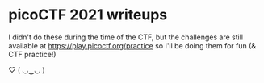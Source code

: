 # picoCTF 2021 writeups

I didn't do these during the time of the CTF, but the challenges are still available at https://play.picoctf.org/practice so I'll be doing them for fun (& CTF practice!) 

♡ ( ◡‿◡ )